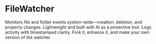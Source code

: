 # FileWatcher
Monitors file and folder events system-wide—creation, deletion, and property changes. Lightweight and built with AI as a protective tool. Logs activity with timestamped clarity. Fork it, enhance it, and make your own version of the watcher.
